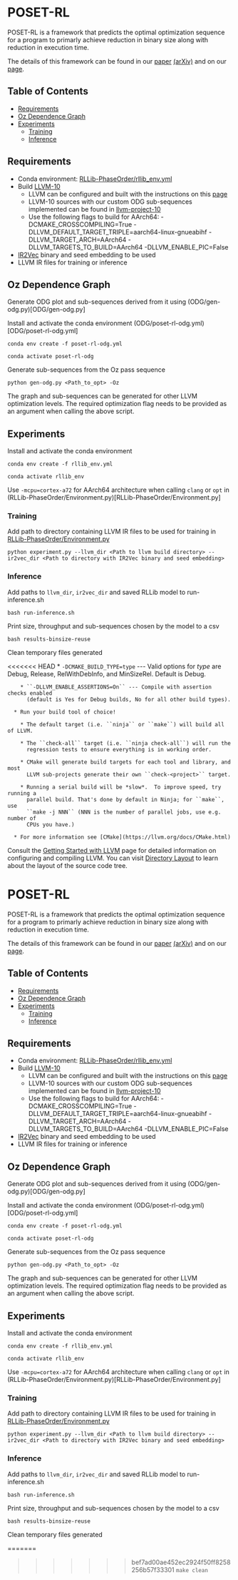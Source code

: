 # POSET-RL

POSET-RL is a framework that predicts the optimal optimization sequence for a program to primarly achieve reduction in binary size along with reduction in execution time.

The details of this framework can be found in our [paper]() [(arXiv)](https://arxiv.org/abs/2208.04238) and on our [page](https://compilers.cse.iith.ac.in/projects/posetrl/).

## Table of Contents
* [Requirements](#requirements)
* [Oz Dependence Graph](#oz-dependence-graphodg)
* [Experiments](#experiments)
    * [Training](#training)
    * [Inference](#inference)


## Requirements

* Conda environment: [RLLib-PhaseOrder/rllib_env.yml](RLLib-PhaseOrder/rllib_env.yml)
* Build [LLVM-10](https://github.com/llvm/llvm-project/tree/release/10.x)
    * LLVM can be configured and built with the instructions on this [page](https://llvm.org/docs/CMake.html)
    * LLVM-10 sources with our custom ODG sub-sequences implemented can be found in [llvm-project-10](llvm-project-10)
    * Use the following flags to build for AArch64: -DCMAKE_CROSSCOMPILING=True -DLLVM_DEFAULT_TARGET_TRIPLE=aarch64-linux-gnueabihf -DLLVM_TARGET_ARCH=AArch64 -DLLVM_TARGETS_TO_BUILD=AArch64 -DLLVM_ENABLE_PIC=False
* [IR2Vec](https://github.com/IITH-Compilers/IR2Vec) binary and seed embedding to be used
* LLVM IR files for training or inference

## Oz Dependence Graph
Generate ODG plot and sub-sequences derived from it using (ODG/gen-odg.py)[ODG/gen-odg.py]

Install and activate the conda environment (ODG/poset-rl-odg.yml)[ODG/poset-rl-odg.yml]

`conda env create -f poset-rl-odg.yml`

`conda activate poset-rl-odg`

Generate sub-sequences from the Oz pass sequence

`python gen-odg.py <Path_to_opt> -Oz`

The graph and sub-sequences can be generated for other LLVM optimization levels. The required optimization flag needs to be provided as an argument when calling the above script.

## Experiments
Install and activate the conda environment

`conda env create -f rllib_env.yml`

`conda activate rllib_env`

Use `-mcpu=cortex-a72` for AArch64 architecture when calling `clang` or `opt` in (RLLib-PhaseOrder/Environment.py)[RLLib-PhaseOrder/Environment.py]

### Training

Add path to directory containing LLVM IR files to be used for training in [RLLib-PhaseOrder/Environment.py](RLLib-PhaseOrder/Environment.py)

`python experiment.py --llvm_dir <Path to llvm build directory> --ir2vec_dir <Path to directory with IR2Vec binary and seed embedding>`

### Inference

Add paths to `llvm_dir`, `ir2vec_dir` and saved RLLib model to run-inference.sh

`bash run-inference.sh`

Print size, throughput and sub-sequences chosen by the model to a csv

`bash results-binsize-reuse`

Clean temporary files generated

<<<<<<< HEAD
        * ``-DCMAKE_BUILD_TYPE=type`` --- Valid options for *type* are Debug,
          Release, RelWithDebInfo, and MinSizeRel. Default is Debug.

        * ``-DLLVM_ENABLE_ASSERTIONS=On`` --- Compile with assertion checks enabled
          (default is Yes for Debug builds, No for all other build types).

      * Run your build tool of choice!

        * The default target (i.e. ``ninja`` or ``make``) will build all of LLVM.

        * The ``check-all`` target (i.e. ``ninja check-all``) will run the
          regression tests to ensure everything is in working order.

        * CMake will generate build targets for each tool and library, and most
          LLVM sub-projects generate their own ``check-<project>`` target.

        * Running a serial build will be *slow*.  To improve speed, try running a
          parallel build. That's done by default in Ninja; for ``make``, use
          ``make -j NNN`` (NNN is the number of parallel jobs, use e.g. number of
          CPUs you have.)

      * For more information see [CMake](https://llvm.org/docs/CMake.html)

Consult the
[Getting Started with LLVM](https://llvm.org/docs/GettingStarted.html#getting-started-with-llvm)
page for detailed information on configuring and compiling LLVM. You can visit
[Directory Layout](https://llvm.org/docs/GettingStarted.html#directory-layout)
to learn about the layout of the source code tree.
# POSET-RL

POSET-RL is a framework that predicts the optimal optimization sequence for a program to primarly achieve reduction in binary size along with reduction in execution time.

The details of this framework can be found in our [paper]() [(arXiv)](https://arxiv.org/abs/2208.04238) and on our [page](https://compilers.cse.iith.ac.in/projects/posetrl/).

## Table of Contents
* [Requirements](#requirements)
* [Oz Dependence Graph](#oz-dependence-graphodg)
* [Experiments](#experiments)
    * [Training](#training)
    * [Inference](#inference)


## Requirements

* Conda environment: [RLLib-PhaseOrder/rllib_env.yml](RLLib-PhaseOrder/rllib_env.yml)
* Build [LLVM-10](https://github.com/llvm/llvm-project/tree/release/10.x)
    * LLVM can be configured and built with the instructions on this [page](https://llvm.org/docs/CMake.html)
    * LLVM-10 sources with our custom ODG sub-sequences implemented can be found in [llvm-project-10](llvm-project-10)
    * Use the following flags to build for AArch64: -DCMAKE_CROSSCOMPILING=True -DLLVM_DEFAULT_TARGET_TRIPLE=aarch64-linux-gnueabihf -DLLVM_TARGET_ARCH=AArch64 -DLLVM_TARGETS_TO_BUILD=AArch64 -DLLVM_ENABLE_PIC=False
* [IR2Vec](https://github.com/IITH-Compilers/IR2Vec) binary and seed embedding to be used
* LLVM IR files for training or inference

## Oz Dependence Graph
Generate ODG plot and sub-sequences derived from it using (ODG/gen-odg.py)[ODG/gen-odg.py]

Install and activate the conda environment (ODG/poset-rl-odg.yml)[ODG/poset-rl-odg.yml]

`conda env create -f poset-rl-odg.yml`

`conda activate poset-rl-odg`

Generate sub-sequences from the Oz pass sequence

`python gen-odg.py <Path_to_opt> -Oz`

The graph and sub-sequences can be generated for other LLVM optimization levels. The required optimization flag needs to be provided as an argument when calling the above script.

## Experiments
Install and activate the conda environment

`conda env create -f rllib_env.yml`

`conda activate rllib_env`

Use `-mcpu=cortex-a72` for AArch64 architecture when calling `clang` or `opt` in (RLLib-PhaseOrder/Environment.py)[RLLib-PhaseOrder/Environment.py]

### Training

Add path to directory containing LLVM IR files to be used for training in [RLLib-PhaseOrder/Environment.py](RLLib-PhaseOrder/Environment.py)

`python experiment.py --llvm_dir <Path to llvm build directory> --ir2vec_dir <Path to directory with IR2Vec binary and seed embedding>`

### Inference

Add paths to `llvm_dir`, `ir2vec_dir` and saved RLLib model to run-inference.sh

`bash run-inference.sh`

Print size, throughput and sub-sequences chosen by the model to a csv

`bash results-binsize-reuse`

Clean temporary files generated

=======
>>>>>>> bef7ad00ae452ec2924f50ff8258256b57f33301
`make clean`
